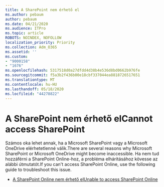 ```yaml
---
title: A SharePoint nem érhető el
ms.author: pebaum
author: pebaum
ms.date: 04/21/2020
ms.audience: ITPro
ms.topic: article
ROBOTS: NOINDEX, NOFOLLOW
localization_priority: Priority
ms.collection: Adm_O365
ms.assetid: ''
ms.custom:
- "9000158"
- "1676"
ms.openlocfilehash: 5317518d0a27dfdd4d38b4e536d8bd0662b976fe
ms.sourcegitcommit: f5a3b2f436b00e18cbf337044ea8818726517651
ms.translationtype: MT
ms.contentlocale: hu-HU
ms.lasthandoff: 05/18/2020
ms.locfileid: "44278822"
---
```

# <a name="cannot-access-sharepoint"></a><span data-ttu-id="6b4d1-102">A SharePoint nem érhető el</span><span class="sxs-lookup"><span data-stu-id="6b4d1-102">Cannot access SharePoint</span></span>

<span data-ttu-id="6b4d1-103">Számos oka lehet annak, ha a Microsoft SharePoint vagy a Microsoft OneDrive elérhetetlenné válik.</span><span class="sxs-lookup"><span data-stu-id="6b4d1-103">There are several reasons why Microsoft SharePoint or Microsoft OneDrive might become inaccessible.</span></span> <span data-ttu-id="6b4d1-104">Ha nem tud hozzáférni a SharePoint Online-hoz, a probléma elhárításához kövesse az alábbi útmutatót.</span><span class="sxs-lookup"><span data-stu-id="6b4d1-104">If you can't access SharePoint Online, use the following guide to troubleshoot this issue.</span></span>

- [<span data-ttu-id="6b4d1-105">A SharePoint Online nem érhető el</span><span class="sxs-lookup"><span data-stu-id="6b4d1-105">Unable to access SharePoint Online</span></span>](https://docs.microsoft.com/sharepoint/troubleshoot/sharing-and-permissions/sharepoint-online-inaccessible)
